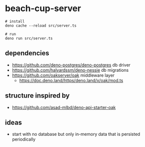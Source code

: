# beach-cup-server

```
# install
deno cache --reload src/server.ts

# run
deno run src/server.ts
```

## dependencies

* https://github.com/deno-postgres/deno-postgres db driver
* https://github.com/halvardssm/deno-nessie db migrations
* https://github.com/oakserver/oak middleware layer
  * https://doc.deno.land/https/deno.land/x/oak/mod.ts

## structure inspired by
* https://github.com/asad-mlbd/deno-api-starter-oak

## ideas
* start with no database but only in-memory data that is persisted periodically
